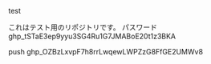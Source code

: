 test

これはテスト用のリポジトリです。
パスワード　
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


push
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
